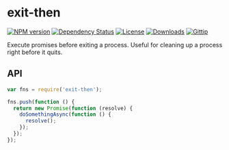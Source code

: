 
# exit-then

[![NPM version][npm-image]][npm-url]
[![Dependency Status][david-image]][david-url]
[![License][license-image]][license-url]
[![Downloads][downloads-image]][downloads-url]
[![Gittip][gittip-image]][gittip-url]

Execute promises before exiting a process.
Useful for cleaning up a process right before it quits.

## API

```js
var fns = require('exit-then');

fns.push(function () {
  return new Promise(function (resolve) {
    doSomethingAsync(function () {
      resolve();
    });
  });
});
```

[gitter-image]: https://badges.gitter.im/thenables/exit-then.png
[gitter-url]: https://gitter.im/thenables/exit-then
[npm-image]: https://img.shields.io/npm/v/exit-then.svg?style=flat-square
[npm-url]: https://npmjs.org/package/exit-then
[github-tag]: http://img.shields.io/github/tag/thenables/exit-then.svg?style=flat-square
[github-url]: https://github.com/thenables/exit-then/tags
[travis-image]: https://img.shields.io/travis/thenables/exit-then.svg?style=flat-square
[travis-url]: https://travis-ci.org/thenables/exit-then
[coveralls-image]: https://img.shields.io/coveralls/thenables/exit-then.svg?style=flat-square
[coveralls-url]: https://coveralls.io/r/thenables/exit-then
[david-image]: http://img.shields.io/david/thenables/exit-then.svg?style=flat-square
[david-url]: https://david-dm.org/thenables/exit-then
[license-image]: http://img.shields.io/npm/l/exit-then.svg?style=flat-square
[license-url]: LICENSE
[downloads-image]: http://img.shields.io/npm/dm/exit-then.svg?style=flat-square
[downloads-url]: https://npmjs.org/package/exit-then
[gittip-image]: https://img.shields.io/gratipay/jonathanong.svg?style=flat-square
[gittip-url]: https://gratipay.com/jonathanong/
